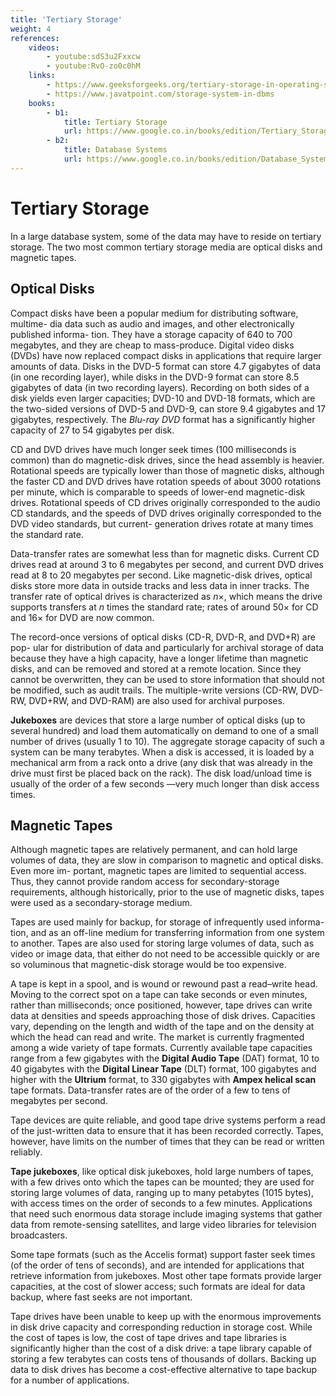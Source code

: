 ```yaml
---
title: 'Tertiary Storage'
weight: 4
references:
    videos:
        - youtube:sdS3u2Fxxcw
        - youtube:RvO-zo0c0hM
    links:
        - https://www.geeksforgeeks.org/tertiary-storage-in-operating-system/
        - https://www.javatpoint.com/storage-system-in-dbms
    books:
        - b1:
            title: Tertiary Storage
            url: https://www.google.co.in/books/edition/Tertiary_Storage/vl1MAQAAMAAJ?hl=en&gbpv=0&bsq=Tertiary%20Storage%20book
        - b2:
            title: Database Systems
            url: https://www.google.co.in/books/edition/Database_Systems_The_Complete_Book/-5mqs4hQIBcC?hl=en&gbpv=0
---
```


# Tertiary Storage

In a large database system, some of the data may have to reside on tertiary storage. The two most common tertiary storage media are optical disks and magnetic tapes.

## Optical Disks

Compact disks have been a popular medium for distributing software, multime- dia data such as audio and images, and other electronically published informa- tion. They have a storage capacity of 640 to 700 megabytes, and they are cheap to mass-produce. Digital video disks (DVDs) have now replaced compact disks in applications that require larger amounts of data. Disks in the DVD-5 format can store 4.7 gigabytes of data (in one recording layer), while disks in the DVD-9 format can store 8.5 gigabytes of data (in two recording layers). Recording on both sides of a disk yields even larger capacities; DVD-10 and DVD-18 formats, which are the two-sided versions of DVD-5 and DVD-9, can store 9.4 gigabytes 
and 17 gigabytes, respectively. The _Blu-ray DVD_ format has a significantly higher capacity of 27 to 54 gigabytes per disk.

CD and DVD drives have much longer seek times (100 milliseconds is common) than do magnetic-disk drives, since the head assembly is heavier. Rotational speeds are typically lower than those of magnetic disks, although the faster CD and DVD drives have rotation speeds of about 3000 rotations per minute, which is comparable to speeds of lower-end magnetic-disk drives. Rotational speeds of CD drives originally corresponded to the audio CD standards, and the speeds of DVD drives originally corresponded to the DVD video standards, but current- generation drives rotate at many times the standard rate.

Data-transfer rates are somewhat less than for magnetic disks. Current CD drives read at around 3 to 6 megabytes per second, and current DVD drives read at 8 to 20 megabytes per second. Like magnetic-disk drives, optical disks store more data in outside tracks and less data in inner tracks. The transfer rate of optical drives is characterized as _n_×, which means the drive supports transfers at _n_ times the standard rate; rates of around 50× for CD and 16× for DVD are now common.

The record-once versions of optical disks (CD-R, DVD-R, and DVD+R) are pop- ular for distribution of data and particularly for archival storage of data because they have a high capacity, have a longer lifetime than magnetic disks, and can be removed and stored at a remote location. Since they cannot be overwritten, they can be used to store information that should not be modified, such as audit trails. The multiple-write versions (CD-RW, DVD-RW, DVD+RW, and DVD-RAM) are also used for archival purposes.

**Jukeboxes** are devices that store a large number of optical disks (up to several hundred) and load them automatically on demand to one of a small number of drives (usually 1 to 10). The aggregate storage capacity of such a system can be many terabytes. When a disk is accessed, it is loaded by a mechanical arm from a rack onto a drive (any disk that was already in the drive must first be placed back on the rack). The disk load/unload time is usually of the order of a few seconds —very much longer than disk access times.

## Magnetic Tapes

Although magnetic tapes are relatively permanent, and can hold large volumes of data, they are slow in comparison to magnetic and optical disks. Even more im- portant, magnetic tapes are limited to sequential access. Thus, they cannot provide random access for secondary-storage requirements, although historically, prior to the use of magnetic disks, tapes were used as a secondary-storage medium.

Tapes are used mainly for backup, for storage of infrequently used informa- tion, and as an off-line medium for transferring information from one system to another. Tapes are also used for storing large volumes of data, such as video or image data, that either do not need to be accessible quickly or are so voluminous that magnetic-disk storage would be too expensive.

A tape is kept in a spool, and is wound or rewound past a read–write head. Moving to the correct spot on a tape can take seconds or even minutes, rather than milliseconds; once positioned, however, tape drives can write data at densities and speeds approaching those of disk drives. Capacities vary, depending on the length and width of the tape and on the density at which the head can read and write. The market is currently fragmented among a wide variety of tape formats. Currently available tape capacities range from a few gigabytes with the **Digital Audio Tape** (DAT) format, 10 to 40 gigabytes with the **Digital Linear Tape** (DLT) format, 100 gigabytes and higher with the **Ultrium** format, to 330 gigabytes with **Ampex helical scan** tape formats. Data-transfer rates are of the order of a few to tens of megabytes per second.

Tape devices are quite reliable, and good tape drive systems perform a read of the just-written data to ensure that it has been recorded correctly. Tapes, however, have limits on the number of times that they can be read or written reliably.

**Tape jukeboxes**, like optical disk jukeboxes, hold large numbers of tapes, with a few drives onto which the tapes can be mounted; they are used for storing large volumes of data, ranging up to many petabytes (1015 bytes), with access times on the order of seconds to a few minutes. Applications that need such enormous data storage include imaging systems that gather data from remote-sensing satellites, and large video libraries for television broadcasters.

Some tape formats (such as the Accelis format) support faster seek times (of the order of tens of seconds), and are intended for applications that retrieve information from jukeboxes. Most other tape formats provide larger capacities, at the cost of slower access; such formats are ideal for data backup, where fast seeks are not important.

Tape drives have been unable to keep up with the enormous improvements in disk drive capacity and corresponding reduction in storage cost. While the cost of tapes is low, the cost of tape drives and tape libraries is significantly higher than the cost of a disk drive: a tape library capable of storing a few terabytes can costs tens of thousands of dollars. Backing up data to disk drives has become a cost-effective alternative to tape backup for a number of applications.

